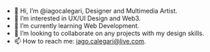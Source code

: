 - 👋 Hi, I’m @iagocalegari, Designer and Multimedia Artist.
- 👀 I’m interested in UX/UI Design and Web3.
- 🌱 I’m currently learning Web Development.
- 💞️ I’m looking to collaborate on any projects with my design skills.
- 📫 How to reach me: iago.calegari@live.com.
